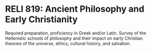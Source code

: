 # RELI 819: Ancient Philosophy and Early Christianity

Required preparation, proficiency in Greek and/or Latin. Survey of the Hellenistic schools of philosophy and their impact on early Christian theories of the universe, ethics, cultural history, and salvation.